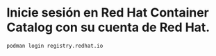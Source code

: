 # Inicie sesión en Red Hat Container Catalog con su cuenta de Red Hat.
    podman login registry.redhat.io